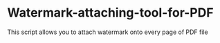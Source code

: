 # Watermark-attaching-tool-for-PDF
This script allows you to attach watermark onto every page of PDF file
